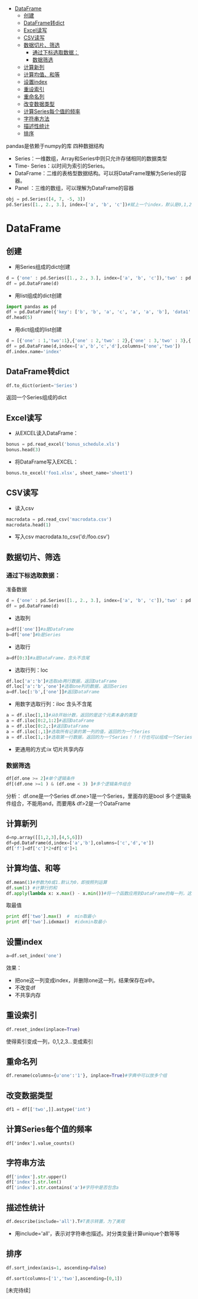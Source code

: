 <!-- TOC depthFrom:1 depthTo:6 withLinks:1 updateOnSave:1 orderedList:0 -->

- [DataFrame](#dataframe)
	- [创建](#创建)
	- [DataFrame转dict](#dataframe转dict)
	- [Excel读写](#excel读写)
	- [CSV读写](#csv读写)
	- [数据切片、筛选](#数据切片筛选)
		- [通过下标选取数据：](#通过下标选取数据)
		- [数据筛选](#数据筛选)
	- [计算新列](#计算新列)
	- [计算均值、和等](#计算均值和等)
	- [设置index](#设置index)
	- [重设索引](#重设索引)
	- [重命名列](#重命名列)
	- [改变数据类型](#改变数据类型)
	- [计算Series每个值的频率](#计算series每个值的频率)
	- [字符串方法](#字符串方法)
	- [描述性统计](#描述性统计)
	- [排序](#排序)

<!-- /TOC -->



pandas是依赖于numpy的库
四种数据结构
- Series：一维数组，Array和Series中则只允许存储相同的数据类型
- Time- Series：以时间为索引的Series。
- DataFrame：二维的表格型数据结构。可以将DataFrame理解为Series的容器。
- Panel ：三维的数组，可以理解为DataFrame的容器


```python
obj = pd.Series([4, 7, -5, 3])
pd.Series([1., 2., 3.], index=['a', 'b', 'c'])#赋上一个index，默认是0,1,2
```

# DataFrame
## 创建
- 用Series组成的dict创建
```python
d = {'one' : pd.Series([1., 2., 3.], index=['a', 'b', 'c']),'two' : pd.Series([1., 2., 3., 4.], index=['a', 'b', 'c', 'd'])}
df = pd.DataFrame(d)
```

- 用list组成的dict创建
```python
import pandas as pd
df = pd.DataFrame({'key': ['b', 'b', 'a', 'c', 'a', 'a', 'b'], 'data1': range(7)})
df.head(5)
```

- 用dict组成的list创建
```python
d = [{'one' : 1,'two':1},{'one' : 2,'two' : 2},{'one' : 3,'two' : 3},{'two' : 4}]
df = pd.DataFrame(d,index=['a','b','c','d'],columns=['one','two'])
df.index.name='index'
```

## DataFrame转dict
```python
df.to_dict(orient='Series')
```
返回一个Series组成的dict

## Excel读写
- 从EXCEL读入DataFrame：

```python
bonus = pd.read_excel('bonus_schedule.xls')
bonus.head(3)
```

- 将DataFrame写入EXCEL：
```python
bonus.to_excel('foo1.xlsx', sheet_name='sheet1')
```

## CSV读写
- 读入csv
```python
macrodata = pd.read_csv('macrodata.csv')
macrodata.head(1)
```

- 写入csv
macrodata.to_csv('d:/foo.csv')


## 数据切片、筛选

### 通过下标选取数据：

准备数据
```python
d = {'one' : pd.Series([1., 2., 3.], index=['a', 'b', 'c']),'two' : pd.Series([2., 3., 4., 5.], index=['a', 'b', 'c', 'd'])}
df = pd.DataFrame(d)
```

- 选取列
```python
a=df[['one']]#a是DataFrame
b=df['one']#b是Series
```

- 选取行
```python
a=df[0:3]#a是DataFrame，含头不含尾
```

- 选取行列：loc

```python
df.loc['a':'b']#选取ab两行数据，返回DataFrame
df.loc['a':'b','one']#选取one列的数据，返回Series
a=df.loc[:'b',['one']]#返回DataFrame
```

- 用数字选取行列：iloc
含头不含尾
```python
a = df.iloc[1,1]#从0开始计数，返回的是这个元素本身的类型
a = df.iloc[0:2,1:2]#返回DataFrame
a = df.iloc[0:2,:]#返回DataFrame
a = df.iloc[:,1]#选取所有记录的第一列的值，返回的为一个Series
a = df.iloc[1,:]#选取第一行数据，返回的为一个Series！！！行也可以组成一个Series
```

- 更通用的方式:ix
切片共享内存
### 数据筛选

```python
df[df.one >= 2]#单个逻辑条件
df[(df.one >=1 ) & (df.one < 3) ]#多个逻辑条件组合
```
分析：
df.one是一个Series
df.one>1是一个Series，里面存的是bool
多个逻辑条件组合，不能用and，而要用&
df>2是一个DataFrame

## 计算新列

```python
d=np.array([[1,2,3],[4,5,6]])
df=pd.DataFrame(d,index=['a','b'],columns=['c','d','e'])
df['f']=df['c']*2+df['d']+1
```
## 计算均值、和等
```python
df.mean(1)#参数为0或1.默认为0，即按照列运算
df.sum(1) #计算行的和
df.apply(lambda x: x.max() - x.min())#将一个函数应用到DataFrame的每一列，这里使用的是匿名lambda函数，与R中apply函数类似
```

取最值
```python
print df['two'].max()  #  min取最小
print df['two'].idxmax()  #idxmin取最小
```

## 设置index
```python
a=df.set_index('one')
```
效果：
- 把one这一列变成index，并删除one这一列，结果保存在a中。
- 不改变df
- 不共享内存

## 重设索引

```python
df.reset_index(inplace=True)
```
使得索引变成一列，0,1,2,3...变成索引

## 重命名列
```python
df.rename(columns={u'one':'1'}, inplace=True)#字典中可以放多个组
```

## 改变数据类型

```python
df1 = df[['two',]].astype('int')
```

## 计算Series每个值的频率
```
df['index'].value_counts()
```

## 字符串方法
```python
df['index'].str.upper()
df['index'].str.len()
df['index'].str.contains('a')#字符中是否包含a
```

## 描述性统计
```python
df.describe(include='all').T#T表示转置，为了美观
```
- 用include='all'，表示对字符串也描述。对分类变量计算unique个数等等

## 排序

```python
df.sort_index(axis=1, ascending=False)
```

```python
df.sort(columns=['1','two'],ascending=[0,1])
```














[未完待续]
